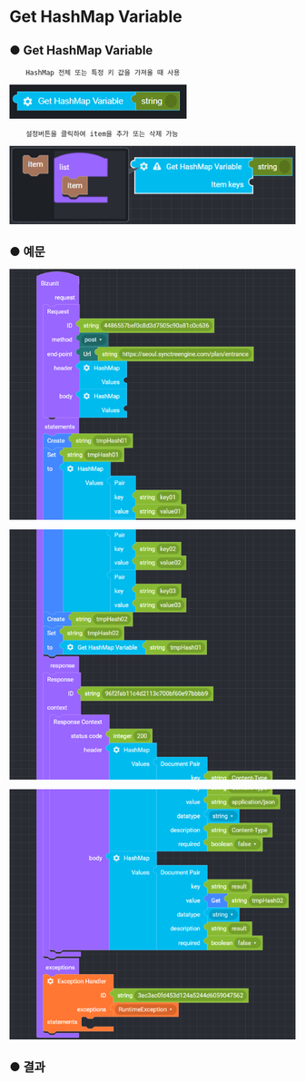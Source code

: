 # Get HashMap Variable

## ● Get HashMap Variable

        HashMap 전체 또는 특정 키 값을 가져올 때 사용

![](../../.gitbook/assets/image%20%285%29.png)

        설정버튼을 클릭하여 item을 추가 또는 삭제 가능

![](../../.gitbook/assets/image%20%2861%29.png)

## ● 예문

![](../../.gitbook/assets/image%20%2884%29.png)

![](../../.gitbook/assets/image%20%2864%29.png)

![](../../.gitbook/assets/image%20%2872%29.png)

## ● 결과

